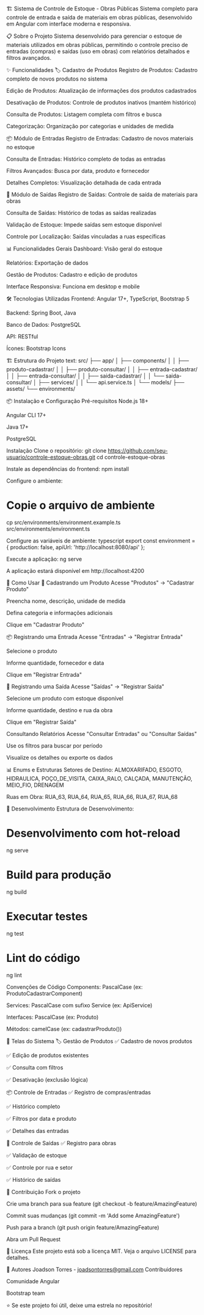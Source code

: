 🏗️ Sistema de Controle de Estoque - Obras Públicas
Sistema completo para controle de entrada e saída de materiais em obras públicas, desenvolvido em Angular com interface moderna e responsiva.

📋 Sobre o Projeto
Sistema desenvolvido para gerenciar o estoque de materiais utilizados em obras públicas, permitindo o controle preciso de entradas (compras) e saídas (uso em obras) com relatórios detalhados e filtros avançados.

✨ Funcionalidades
🏷️ Cadastro de Produtos
Registro de Produtos: Cadastro completo de novos produtos no sistema

Edição de Produtos: Atualização de informações dos produtos cadastrados

Desativação de Produtos: Controle de produtos inativos (mantém histórico)

Consulta de Produtos: Listagem completa com filtros e busca

Categorização: Organização por categorias e unidades de medida

📦 Módulo de Entradas
Registro de Entradas: Cadastro de novos materiais no estoque

Consulta de Entradas: Histórico completo de todas as entradas

Filtros Avançados: Busca por data, produto e fornecedor

Detalhes Completos: Visualização detalhada de cada entrada

🚚 Módulo de Saídas
Registro de Saídas: Controle de saída de materiais para obras

Consulta de Saídas: Histórico de todas as saídas realizadas

Validação de Estoque: Impede saídas sem estoque disponível

Controle por Localização: Saídas vinculadas a ruas específicas

📊 Funcionalidades Gerais
Dashboard: Visão geral do estoque

Relatórios: Exportação de dados

Gestão de Produtos: Cadastro e edição de produtos

Interface Responsiva: Funciona em desktop e mobile

🛠️ Tecnologias Utilizadas
Frontend: Angular 17+, TypeScript, Bootstrap 5

Backend: Spring Boot, Java

Banco de Dados: PostgreSQL

API: RESTful

Ícones: Bootstrap Icons

🏗️ Estrutura do Projeto
text:
src/
├── app/
│   ├── components/
│   │   ├── produto-cadastrar/
│   │   ├── produto-consultar/
│   │   ├── entrada-cadastrar/
│   │   ├── entrada-consultar/
│   │   ├── saida-cadastrar/
│   │   └── saida-consultar/
│   ├── services/
│   │   └── api.service.ts
│   └── models/
├── assets/
└── environments/

📦 Instalação e Configuração
Pré-requisitos
Node.js 18+

Angular CLI 17+

Java 17+

PostgreSQL

Instalação
Clone o repositório:
git clone https://github.com/seu-usuario/controle-estoque-obras.git
cd controle-estoque-obras

Instale as dependências do frontend:
npm install

Configure o ambiente:
# Copie o arquivo de ambiente
cp src/environments/environment.example.ts src/environments/environment.ts

Configure as variáveis de ambiente:
typescript
export const environment = {
  production: false,
  apiUrl: 'http://localhost:8080/api'
};

Execute a aplicação:
ng serve

A aplicação estará disponível em http://localhost:4200

🎯 Como Usar
📝 Cadastrando um Produto
Acesse "Produtos" → "Cadastrar Produto"

Preencha nome, descrição, unidade de medida

Defina categoria e informações adicionais

Clique em "Cadastrar Produto"

📦 Registrando uma Entrada
Acesse "Entradas" → "Registrar Entrada"

Selecione o produto

Informe quantidade, fornecedor e data

Clique em "Registrar Entrada"

🚚 Registrando uma Saída
Acesse "Saídas" → "Registrar Saída"

Selecione um produto com estoque disponível

Informe quantidade, destino e rua da obra

Clique em "Registrar Saída"

Consultando Relatórios
Acesse "Consultar Entradas" ou "Consultar Saídas"

Use os filtros para buscar por período

Visualize os detalhes ou exporte os dados

📊 Enums e Estruturas
Setores de Destino:
ALMOXARIFADO, ESGOTO, HIDRAULICA, POÇO_DE_VISITA, 
CAIXA_RALO, CALÇADA, MANUTENÇÃO, MEIO_FIO, DRENAGEM

Ruas em Obra:
RUA_63, RUA_64, RUA_65, RUA_66, RUA_67, RUA_68

🔧 Desenvolvimento
Estrutura de Desenvolvimento:
# Desenvolvimento com hot-reload
ng serve

# Build para produção
ng build

# Executar testes
ng test

# Lint do código
ng lint

Convenções de Código
Components: PascalCase (ex: ProdutoCadastrarComponent)

Services: PascalCase com sufixo Service (ex: ApiService)

Interfaces: PascalCase (ex: Produto)

Métodos: camelCase (ex: cadastrarProduto())

📱 Telas do Sistema
🏷️ Gestão de Produtos
✅ Cadastro de novos produtos

✅ Edição de produtos existentes

✅ Consulta com filtros

✅ Desativação (exclusão lógica)

📦 Controle de Entradas
✅ Registro de compras/entradas

✅ Histórico completo

✅ Filtros por data e produto

✅ Detalhes das entradas

🚚 Controle de Saídas
✅ Registro para obras

✅ Validação de estoque

✅ Controle por rua e setor

✅ Histórico de saídas

🤝 Contribuição
Fork o projeto

Crie uma branch para sua feature (git checkout -b feature/AmazingFeature)

Commit suas mudanças (git commit -m 'Add some AmazingFeature')

Push para a branch (git push origin feature/AmazingFeature)

Abra um Pull Request

📝 Licença
Este projeto está sob a licença MIT. Veja o arquivo LICENSE para detalhes.

👥 Autores
Joadson Torres - joadsontorres@gmail.com
Contribuidores

Comunidade Angular

Bootstrap team

⭐️ Se este projeto foi útil, deixe uma estrela no repositório!

